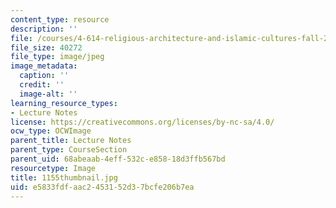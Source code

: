 ```yaml
---
content_type: resource
description: ''
file: /courses/4-614-religious-architecture-and-islamic-cultures-fall-2002/e5833fdfaac2453152d37bcfe206b7ea_1155thumbnail.jpg
file_size: 40272
file_type: image/jpeg
image_metadata:
  caption: ''
  credit: ''
  image-alt: ''
learning_resource_types:
- Lecture Notes
license: https://creativecommons.org/licenses/by-nc-sa/4.0/
ocw_type: OCWImage
parent_title: Lecture Notes
parent_type: CourseSection
parent_uid: 68abeaab-4eff-532c-e858-18d3ffb567bd
resourcetype: Image
title: 1155thumbnail.jpg
uid: e5833fdf-aac2-4531-52d3-7bcfe206b7ea
---
```

